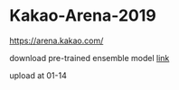 # Kakao-Arena-2019
https://arena.kakao.com/

download pre-trained ensemble model [link](https://drive.google.com/open?id=1jV7hmvL5rZfSqP2hGywjaXPD6Eox426s)

upload at 01-14
